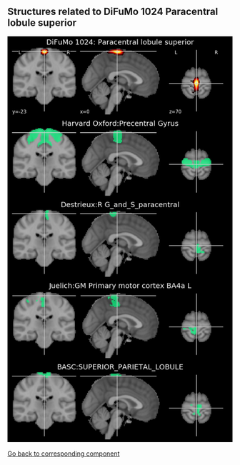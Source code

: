 


## Structures related to DiFuMo 1024 Paracentral lobule superior

![508](508.jpg "Structures related to DiFuMo 1024 Paracentral lobule superior")

[Go back to corresponding component](https://parietal-inria.github.io/DiFuMo/1024/html/508.html)
